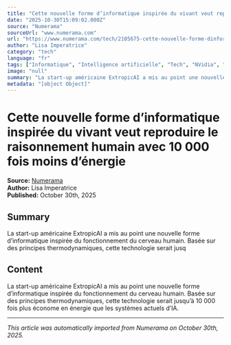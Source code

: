 ```yaml
---
title: "Cette nouvelle forme d’informatique inspirée du vivant veut reproduire le raisonnement humain avec 10 000 fois moins d’énergie"
date: "2025-10-30T15:09:02.000Z"
source: "Numerama"
sourceUrl: "www.numerama.com"
url: "https://www.numerama.com/tech/2105675-cette-nouvelle-forme-dinformatique-inspiree-du-vivant-veut-reproduire-le-raisonnement-humain-avec-10-000-fois-moins-denergie.html"
author: "Lisa Imperatrice"
category: "tech"
language: "fr"
tags: ["Informatique", "Intelligence artificielle", "Tech", "NVidia", "Nvidia Blackwell", "Puce", "tech", "français"]
image: "null"
summary: "La start-up américaine ExtropicAI a mis au point une nouvelle forme d’informatique inspirée du fonctionnement du cerveau humain. Basée sur des principes thermodynamiques, cette technologie serait jusq"
metadata: "[object Object]"
---
```


# Cette nouvelle forme d’informatique inspirée du vivant veut reproduire le raisonnement humain avec 10 000 fois moins d’énergie

**Source:** [Numerama](https://www.numerama.com/tech/2105675-cette-nouvelle-forme-dinformatique-inspiree-du-vivant-veut-reproduire-le-raisonnement-humain-avec-10-000-fois-moins-denergie.html)  
**Author:** Lisa Imperatrice  
**Published:** October 30th, 2025  

## Summary

La start-up américaine ExtropicAI a mis au point une nouvelle forme d’informatique inspirée du fonctionnement du cerveau humain. Basée sur des principes thermodynamiques, cette technologie serait jusq

## Content

La start-up américaine ExtropicAI a mis au point une nouvelle forme d’informatique inspirée du fonctionnement du cerveau humain. Basée sur des principes thermodynamiques, cette technologie serait jusqu’à 10 000 fois plus économe en énergie que les systèmes actuels d’IA.

---

*This article was automatically imported from Numerama on October 30th, 2025.*
